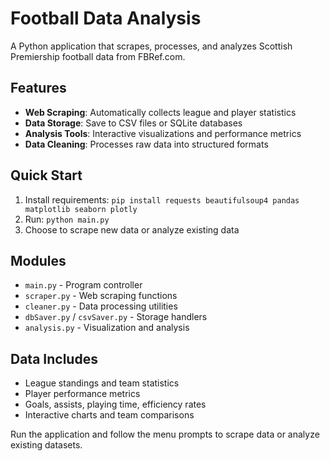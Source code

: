 # Football Data Analysis

A Python application that scrapes, processes, and analyzes Scottish Premiership football data from FBRef.com.

## Features
- **Web Scraping**: Automatically collects league and player statistics
- **Data Storage**: Save to CSV files or SQLite databases  
- **Analysis Tools**: Interactive visualizations and performance metrics
- **Data Cleaning**: Processes raw data into structured formats

## Quick Start
1. Install requirements: `pip install requests beautifulsoup4 pandas matplotlib seaborn plotly`
2. Run: `python main.py`
3. Choose to scrape new data or analyze existing data

## Modules
- `main.py` - Program controller
- `scraper.py` - Web scraping functions
- `cleaner.py` - Data processing utilities
- `dbSaver.py` / `csvSaver.py` - Storage handlers
- `analysis.py` - Visualization and analysis

## Data Includes
- League standings and team statistics
- Player performance metrics
- Goals, assists, playing time, efficiency rates
- Interactive charts and team comparisons

Run the application and follow the menu prompts to scrape data or analyze existing datasets.